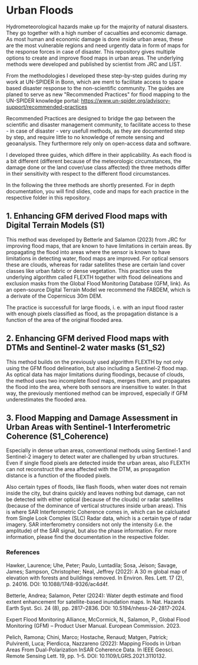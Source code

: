 # Urban Floods

Hydrometeorological hazards make up for the majority of natural disasters. They go together with a high number of cacualties and economic damage. As most human and economic damage is done inside urban areas, these are the most vulnerable regions and need urgently data in form of maps for the response forces in case of disaster. 
This repository gives multiple options to create and improve flood maps in urban areas. The underlying methods were developed and published by scientist from JRC and LIST.

From the methodologies I developed these step-by-step guides during my work at UN-SPIDER in Bonn, which are ment to facilitate access to space based disaster response to the non-scientific community. The guides are planed to serve as new "Recommended Practices" for flood mapping to the UN-SPIDER knowledge portal: https://www.un-spider.org/advisory-support/recommended-practices

Recommended Practices are designed to bridge the gap between the scientific and disaster management community, to facilitate access to these - in case of disaster - very usefull methods, as they are documented step by step, and require little to no knowledge of remote sensing and geoanalysis. They furthermore rely only on open-access data and software.

I developed three guides, which differe in their applicability. As each flood is a bit different (different because of the meteorologic circumstances, the damage done or the land cover/use class affected) the three methods differ in their sensitivity with respect to the different flood circumstances.

In the following the three methods are shortly presented. For in depth documentation, you will find slides, code and maps for each practice in the respective folder in this repository.

## 1. Enhancing GFM derived Flood maps with Digital Terrain Models (S1)

This method was developed by Betterle and Salamon (2023) from JRC for improving flood maps, that are known to have limitations in certain areas. By propagating the flood into areas where the sensor is known to have limitations in detecting water, flood maps are improved.
For optical sensors these are clouds, whereas for radar satellites these are certain land cover classes like urban fabric or dense vegetation.
This practice uses the underlying algorithm called FLEXTH together with flood delineations and exclusion masks from the Global Flood Monitoring Database (GFM, link). As an open-source Digital Terrain Model we recommend the FABDEM, which is a derivate of the Copernicus 30m DEM.

The practice is successfull for large floods, i. e. with an input flood raster with enough pixels classified as flood, as the propagation distance is a function of the area of the original flooded area.

## 2. Enhancing GFM derived Flood maps with DTMs and Sentinel-2 water masks (S1_S2)
This method builds on the previously used algorithm FLEXTH by not only using the GFM flood delineation, but also including a Sentinel-2 flood map. As optical data has major limitations during floodings, because of clouds, the method uses two incomplete flood maps, merges them, and propagates the flood into the area, where both sensors are insensitive to water.
In that way, the previously mentioned method can be improved, especially if GFM underestimates the flooded area.

## 3. Flood Mapping and Damage Assessment in Urban Areas with Sentinel-1 Interferometric Coherence (S1_Coherence)
Especially in dense urban areas, conventional methods using Sentinel-1 and Sentinel-2 imagery to detect water are challenged by urban structures. Even if single flood pixels are detected inside the urban areas, also FLEXTH can not reconstruct the area affected with the DTM, as propagation distance is a function of the flooded pixels.

Also certain types of floods, like flash floods, when water does not remain inside the city, but drains quickly and leaves nothing but damage, can not be detected with either optical (because of the clouds) or radar satellites (because of the dominance of vertical structures inside urban areas).
This is where SAR Interferometric Coherence comes in, which can be calcluated from Single Look Complex (SLC) Radar data, which is a certain type of radar imagery. SAR interferometry considers not only the intensity (i.e. the amplitude) of the SAR signal, but also the phase information. For more information, please find the documentation in the respective folder.


### References
Hawker, Laurence; Uhe, Peter; Paulo, Luntadila; Sosa, Jeison; Savage, James; Sampson, Christopher; Neal, Jeffrey (2022): A 30 m global map of elevation with forests and buildings removed. In Environ. Res. Lett. 17 (2), p. 24016. DOI: 10.1088/1748-9326/ac4d4f.

Betterle, Andrea; Salamon, Peter (2024): Water depth estimate and flood extent enhancement for satellite-based inundation maps. In Nat. Hazards Earth Syst. Sci. 24 (8), pp. 2817–2836. DOI: 10.5194/nhess-24-2817-2024.

Expert Flood Monitoring Alliance, McCormick, N., Salamon, P., Global Flood Monitoring (GFM) – Product User Manual. European Commission. 2023.

Pelich, Ramona; Chini, Marco; Hostache, Renaud; Matgen, Patrick; Pulvirenti, Luca; Pierdicca, Nazzareno (2022): Mapping Floods in Urban Areas From Dual-Polarization InSAR Coherence Data. In IEEE Geosci. Remote Sensing Lett. 19, pp. 1–5. DOI: 10.1109/LGRS.2021.3110132.
